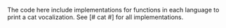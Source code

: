 The code here include implementations for functions in each language to print a cat vocalization.
See [# cat #] for all implementations.
